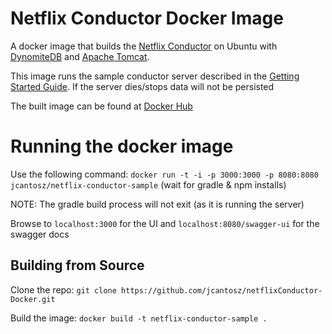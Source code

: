 # Netflix Conductor Docker Image
A docker image that builds the [Netflix Conductor](https://github.com/Netflix/conductor) on Ubuntu with [DynomiteDB](http://www.dynomitedb.com) and [Apache Tomcat](http://tomcat.apache.org).

This image runs the sample conductor server described in the [Getting Started Guide](https://netflix.github.io/conductor/intro/). If the server dies/stops data will not be persisted

The built image can be found at [Docker Hub](https://hub.docker.com/r/jcantosz/netflix-conductor-sample/)

# Running the docker image
Use the following command:
`docker run -t -i -p 3000:3000 -p 8080:8080 jcantosz/netflix-conductor-sample`
(wait for gradle & npm installs)

NOTE: The gradle build process will not exit (as it is running the server)

Browse to `localhost:3000` for the UI and `localhost:8080/swagger-ui` for the swagger docs

## Building from Source
Clone the repo:
`git clone https://github.com/jcantosz/netflixConductor-Docker.git`

Build the image:
`docker build -t netflix-conductor-sample .`

